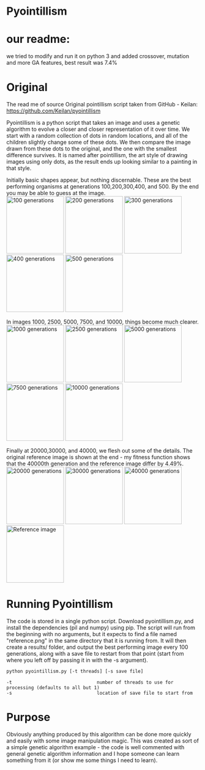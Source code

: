# Pyointillism 

# our readme:
we tried to modify and run it on python 3 and added crossover, mutation and more GA features, best result was 7.4%

# Original
The read me of source Original pointillism script taken from GitHub - Keilan: https://github.com/Keilan/pyointillism 

Pyointillism is a python script that takes an image and uses a genetic algorithm to evolve a closer and closer representation of it over time. We start with a random collection of dots in random locations, and all of the children slightly change some of these dots. We then compare the image drawn from these dots to the original, and the one with the smallest difference survives. It is named after pointillism, the art style of drawing images using only dots, as the result ends up looking similar to a painting in that style.

Initially basic shapes appear, but nothing discernable. These are the best performing organisms at generations 100,200,300,400, and 500. By the end you may be able to guess at the image.<br>
<img width="150" height="auto" src="http://scholtek.com/pictures/pyointillism/100.png" title="100 generations">
<img width="150" height="auto" src="http://scholtek.com/pictures/pyointillism/200.png" title="200 generations">
<img width="150" height="auto" src="http://scholtek.com/pictures/pyointillism/300.png" title="300 generations">
<img width="150" height="auto" src="http://scholtek.com/pictures/pyointillism/400.png" title="400 generations">
<img width="150" height="auto" src="http://scholtek.com/pictures/pyointillism/500.png" title="500 generations">
<br>

In images 1000, 2500, 5000, 7500, and 10000, things become much clearer.<br>
<img width="150" height="auto" src="http://scholtek.com/pictures/pyointillism/1000.png" title="1000 generations">
<img width="150" height="auto" src="http://scholtek.com/pictures/pyointillism/2500.png" title="2500 generations">
<img width="150" height="auto" src="http://scholtek.com/pictures/pyointillism/5000.png" title="5000 generations">
<img width="150" height="auto" src="http://scholtek.com/pictures/pyointillism/7500.png" title="7500 generations">
<img width="150" height="auto" src="http://scholtek.com/pictures/pyointillism/10000.png" title="10000 generations">
<br>

Finally at 20000,30000, and 40000, we flesh out some of the details. The original reference image is shown at the end - my fitness function shows that the 40000th generation and the reference image differ by 4.49%.<br>
<img width="150" height="auto" src="http://scholtek.com/pictures/pyointillism/20000.png" title="20000 generations">
<img width="150" height="auto" src="http://scholtek.com/pictures/pyointillism/30000.png" title="30000 generations">
<img width="150" height="auto" src="http://scholtek.com/pictures/pyointillism/40000.png" title="40000 generations">
<img width="150" height="auto" src="http://scholtek.com/pictures/pyointillism/reference.png" title="Reference image">

# Running Pyointillism
The code is stored in a single python script. Download pyointillism.py, and install the dependencies (pil and numpy) using pip. The script will run from the beginning with no arguments, but it expects to find a file named "reference.png" in the same directory that it is running from. It will then create a results/ folder, and output the best performing image every 100 generations, along with a save file to restart from that point (start from where you left off by passing it in with the -s argument).

```bash
python pyointillism.py [-t threads] [-s save file]
```
    -t                               number of threads to use for processing (defaults to all but 1)
    -s                               location of save file to start from
    
# Purpose
Obviously anything produced by this algorithm can be done more quickly and easily with some image manipulation magic. This was created as sort of a simple genetic algorithm example - the code is well commented with general genetic algorithm information and I hope someone can learn something from it (or show me some things I need to learn).
